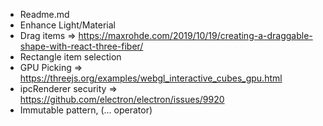 - Readme.md
- Enhance Light/Material
- Drag items => https://maxrohde.com/2019/10/19/creating-a-draggable-shape-with-react-three-fiber/
- Rectangle item selection
- GPU Picking => https://threejs.org/examples/webgl_interactive_cubes_gpu.html
- ipcRenderer security => https://github.com/electron/electron/issues/9920
- Immutable pattern, (... operator)